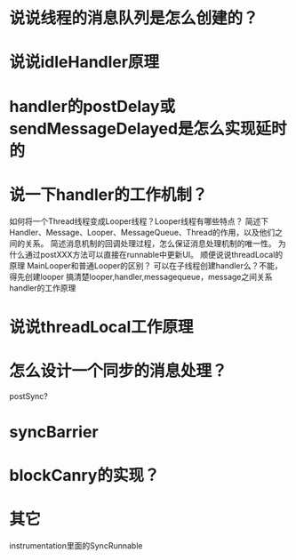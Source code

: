 
# 说说线程的消息队列是怎么创建的？

# 说说idleHandler原理

# handler的postDelay或sendMessageDelayed是怎么实现延时的


# 说一下handler的工作机制？
如何将一个Thread线程变成Looper线程？Looper线程有哪些特点？
简述下Handler、Message、Looper、MessageQueue、Thread的作用，以及他们之间的关系。
简述消息机制的回调处理过程，怎么保证消息处理机制的唯一性。
为什么通过postXXX方法可以直接在runnable中更新UI。
顺便说说threadLocal的原理
MainLooper和普通Looper的区别？
可以在子线程创建handler么？不能，得先创建looper
搞清楚looper,handler,messagequeue，message之间关系
handler的工作原理


# 说说threadLocal工作原理

# 怎么设计一个同步的消息处理？
postSync?

# syncBarrier


# blockCanry的实现？


# 其它
instrumentation里面的SyncRunnable